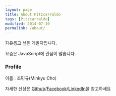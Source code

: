 ```yaml
---
layout: page
title: About Pitzcarraldo
tags: [Pitzcarraldo]
modified: 2014-07-19
permalink: /about/
---
```


자유롭고 싶은 개발자입니다.

요즘은 JavaScript에 관심이 많습니다.

### Profile

이름 : 조민규(Minkyu Cho)

자세한 신상은 [Github](https://github.com/Pitzcarraldo)/[Facebook](http://facebook.com/Pitzcarraldo)/[LinkedIn](http://linkedin.com/pub/minkyu-cho/5b/725/82b)을 참고하세요
